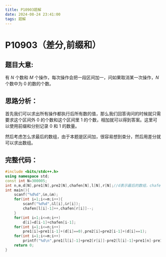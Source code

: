 ```yaml
---
title: P10903题解
date: 2024-08-24 23:41:00
tags: 题解
---
```


# P10903（差分,前缀和）

## 题目大意:

有 $N$ 个数和 $M$ 个操作，每次操作会把一段区间加一，问如果取消某一次操作，$N$ 个数中为 $0$ 的数的个数。

## 思路分析：

首先我们可以求出所有操作都执行后所有数的值，那么我们回答询问的时候就只需要求这个区间外 $0$ 的个数和这个区间里 $1$ 的个数，相加就可以得到答案。这里可以使用前缀和分别记录 $0$ 和 $1$ 的数量。

然后考虑怎么求最后的数组，由于本题是区间加，很容易想到查分，然后用差分就可以求出数组。

## 完整代码：

```cpp
#include <bits/stdc++.h>
using namespace std;
const int N=300005;
int n,m,d[N],pre1[N],pre2[N],chafen[N],l[N],r[N];//d表示最后的数组，chafen表示差分数组，pre1、pre2分别表示0、1的数量
int main(){
	scanf("%d%d",&n,&m);
	for(int i=1;i<=m;i++){
		scanf("%d%d",&l[i],&r[i]);
		chafen[l[i]-1]++,chafen[r[i]]--;
	}
	for(int i=1;i<=n;i++)
		d[i]=d[i-1]+chafen[i-1];
	for(int i=1;i<=n;i++)
		pre1[i]=pre1[i-1]+(d[i]==0),pre2[i]=pre2[i-1]+(d[i]==1);
	for(int i=1;i<=m;i++)
		printf("%d\n",pre1[l[i]-1]+pre2[r[i]]-pre2[l[i]-1]+pre1[n]-pre1[r[i]]);
	return 0;
}
```